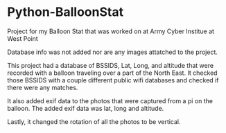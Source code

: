 # Python-BalloonStat
Project for my Balloon Stat that was worked on at Army Cyber Institue at West Point

Database info was not added nor are any images attatched to the project.

This project had a database of BSSIDS, Lat, Long, and altitude  that were recorded with a balloon traveling over a part of the North East.  It checked those BSSIDS with a couple different public wifi databases and checked if there were any matches.  

It also added exif data to the photos that were captured from a pi on the balloon.  The added exif data was lat, long and altitude.

Lastly, it changed the rotation of all the photos to be vertical.
